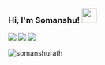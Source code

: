 <!-- ![](https://github.com/halfrost/halfrost/blob/master/icons/header_.png) -->
<h3>Hi, I'm Somanshu! <img src="https://raw.githubusercontent.com/MartinHeinz/MartinHeinz/master/wave.gif" width="30px" padding-bottom="0"> </h3>

<a href="mailto:somanshu.code@gmail.com"><img src="https://img.shields.io/badge/Email-D14836?logo=gmail&logoColor=white&color=red"></a>
<a href="https://discordapp.com/users/1293131857822617602"><img src="https://img.shields.io/badge/Discord-%235865F2.svg?&logo=discord&logoColor=white"></a>
<a href="https://linkedin.com/in/somanshurath"><img src="https://img.shields.io/badge/LinkedIn-0077B5?logo=linkedin&logoColor=white&color=blue"></a>

<p>
  <img align="center" src="https://github-readme-streak-stats.herokuapp.com/?user=somanshurath&theme=ambient-gradient" alt="somanshurath" />
</p>

<!--
<p align="left">
  <img src="https://img.shields.io/badge/Python-3776AB?style=flat-square&logo=python&logoColor=white&color=blue">
  <img src="https://img.shields.io/badge/JavaScript-F7DF1E?style=flat-square&logo=javascript&logoColor=white&color=yellow">
  <img src="https://img.shields.io/badge/React-61DAFB?style=flat-square&logo=react&logoColor=white&color=blue">
  <img src="https://img.shields.io/badge/TypeScript-3178C6?style=flat-square&logo=typescript&logoColor=white&color=blue">
  <img src="https://img.shields.io/badge/Node.js-339933?style=flat-square&logo=node.js&logoColor=white&color=orange">
  <img src="https://img.shields.io/badge/C++-00599C?style=flat-square&logo=c%2B%2B&logoColor=white&color=blue">
  <img src="https://img.shields.io/badge/SQL-4479A1?style=flat-square&logo=sql&logoColor=white&color=blue">
  <img src="https://img.shields.io/badge/Apache%20Kafka-000?flat-square&logo=apachekafka&logoColor=black&color=white">
  <img src="https://img.shields.io/badge/Flutter-%2302569B.svg?style=flat-square&logo=Flutter&logoColor=white">
  <img src="https://img.shields.io/badge/Linux-FCC624?style=flat-square&logo=linux&logoColor=white&color=black">
  <img src="https://img.shields.io/badge/C-A8B9CC?style=flat-square&logo=c&logoColor=white&color=blue">
  <img src="https://img.shields.io/badge/Git-F05032?style=flat-square&logo=git&logoColor=white&color=black">
</p>
-->

<!--
<p>
  <img height="150px" src="https://github-readme-stats.vercel.app/api/top-langs/?username=somanshurath&layout=compact&theme=github_dark&include_all_commits=true">

  <img height="150px" src="https://github-readme-stats.vercel.app/api/?username=somanshurath&theme=github_dark&howicons=true&hide_title=true&show_icons=true&hide=stars,contribs&rank_icon=percentile&include_all_commits=true&card_width=90px&hide_rank=true"/>
</p>
-->
